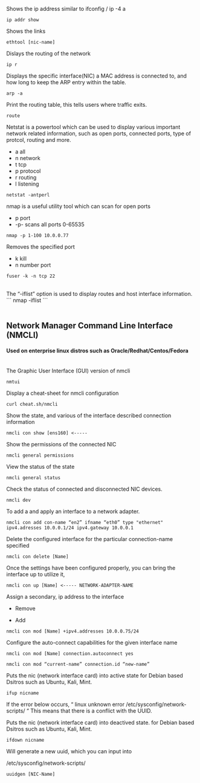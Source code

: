 Shows the ip address similar to ifconfig / ip -4 a
``` 
ip addr show 
```

Shows the links
```
ethtool [nic-name]
```


Dislays the routing of the network
```
ip r 
```

Displays the specific interface(NIC) a MAC address is connected to, and how long to keep the ARP entry within the table.
```
arp -a 
```


Print the routing table, this tells users where traffic exits.
```
route 
```

Netstat is a powertool which can be used to display various important network related information, such as open ports, connected ports, type of protcol, routing and more. 

- a all 
- n network  
- t tcp  
- p protocol 
- r routing 
- l listening

```
netstat -antperl 
```

nmap is a useful utility tool which can scan for open ports 
- p port  
- -p- scans all ports 0-65535 
```
nmap -p 1-100 10.0.0.77 
```

Removes the specified port
- k kill 
- n number port
```
fuser -k -n tcp 22 
```

<br>
The “-iflist” option is used to display routes and host interface information. 
```
nmap -iflist
```


<br>
<br>


<h2> Network Manager Command Line Interface (NMCLI) </h3> 
<h4> Used on enterprise linux distros such as Oracle/Redhat/Centos/Fedora  </h4>

<br>
The Graphic User Interface (GUI) version of nmcli 

```
nmtui
```

Display a cheat-sheet for nmcli configuration
```
curl cheat.sh/nmcli
```

Show the state, and various  of the interface described  connection information 
```
nmcli con show [ens160] <----- 
```

Show the permissions of the connected NIC 
```
nmcli general permissions
```

View the status of the state 
```
nmcli general status
```

Check the status of connected and disconnected NIC devices.
```
nmcli dev
```

To add a and apply an interface  to a network adapter.
```
nmcli con add con-name “en2” ifname “eth0” type "ethernet"  ipv4.adresses 10.0.0.1/24 ipv4.gateway 10.0.0.1
```

Delete the configured interface for the particular connection-name specified
```
nmcli con delete [Name]
```


Once the settings have been configured properly, you can bring the interface up to utilize it,
```
nmcli con up [Name] <----- NETWORK-ADAPTER-NAME
```

Assign a secondary, ip address to the interface
- Remove
+ Add

```
nmcli con mod [Name] +ipv4.addresses 10.0.0.75/24
```

Configure the auto-connect capabilities for the given interface name
```
nmcli con mod [Name] connection.autoconnect yes
```


```
nmcli con mod “current-name” connection.id “new-name”
```

Puts the nic (network interface card) into active state for Debian based Dsitros such as Ubuntu, Kali, Mint.

```
ifup nicname 
```


If the error below occurs,
“ linux unknown error /etc/sysconfig/network-scripts/ “
This means that there is a conflict with the UUID.

Puts the nic (network interface card) into deactived state. for Debian based Dsitros such as Ubuntu, Kali, Mint.

```
ifdown nicname 
```


Will generate a new uuid, which you can input into 

/etc/sysconfig/network-scripts/
```
uuidgen [NIC-Name]
```

